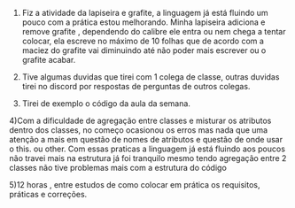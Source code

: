 1) Fiz a atividade da lapiseira e grafite, a linguagem já está fluindo um pouco com a prática estou melhorando. Minha lapiseira adiciona e remove grafite , dependendo do calibre ele entra ou nem chega a tentar colocar, ela escreve no máximo de 10 folhas que de acordo com a maciez do grafite vai diminuindo até não poder mais escrever ou o grafite acabar.

2) Tive algumas duvidas que tirei com  1 colega de classe, outras duvidas tirei no discord por respostas de perguntas de outros colegas.  

3) Tirei de exemplo o código da aula da semana.

4)Com a dificuldade de agregação entre classes e misturar os atributos dentro dos classes, no começo ocasionou os erros mas nada que uma atenção a mais em questão de nomes de atributos e questão de onde usar o this. ou other. Com essas praticas a linguagem já está fluindo aos poucos não travei mais na estrutura já foi tranquilo mesmo tendo agregação entre 2 classes não tive problemas mais com a estrutura do código

5)12 horas , entre estudos de como colocar em prática os requisitos, práticas e correções.
